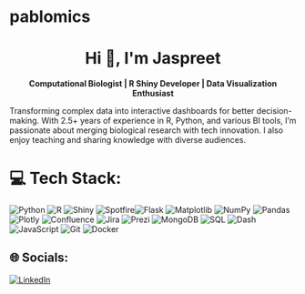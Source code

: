 # pablomics
<h1 align="center">Hi 👋, I'm Jaspreet</h1>
<p align="center"><b>Computational Biologist | R Shiny Developer | Data Visualization Enthusiast</b></p>
<p>Transforming complex data into interactive dashboards for better decision-making. With 2.5+ years of experience in R, Python, and various BI tools, I’m passionate about merging biological research with tech innovation. I also enjoy teaching and sharing knowledge with diverse audiences.</p>

# 💻 Tech Stack:
![Python](https://img.shields.io/badge/python-3670A0?style=for-the-badge&logo=python&logoColor=ffdd54) ![R](https://img.shields.io/badge/r-%23276DC3.svg?style=for-the-badge&logo=r&logoColor=white)  ![Shiny](https://img.shields.io/badge/shiny-52C8F6?style=for-the-badge&logo=r&logoColor=ffffff) ![Spotfire](https://img.shields.io/badge/Spotfire-4B9CD3?style=for-the-badge&logo=tibco&logoColor=ffffff)![Flask](https://img.shields.io/badge/flask-%23000.svg?style=for-the-badge&logo=flask&logoColor=white) ![Matplotlib](https://img.shields.io/badge/Matplotlib-%23ffffff.svg?style=for-the-badge&logo=Matplotlib&logoColor=black) ![NumPy](https://img.shields.io/badge/numpy-%23013243.svg?style=for-the-badge&logo=numpy&logoColor=white) ![Pandas](https://img.shields.io/badge/pandas-%23150458.svg?style=for-the-badge&logo=pandas&logoColor=white) ![Plotly](https://img.shields.io/badge/Plotly-%233F4F75.svg?style=for-the-badge&logo=plotly&logoColor=white) ![Confluence](https://img.shields.io/badge/confluence-%23172BF4.svg?style=for-the-badge&logo=confluence&logoColor=white) ![Jira](https://img.shields.io/badge/jira-%230A0FFF.svg?style=for-the-badge&logo=jira&logoColor=white) ![Prezi](https://img.shields.io/badge/Prezi-%23000000.svg?style=for-the-badge&logo=Prezi&logoColor=white) ![MongoDB](https://img.shields.io/badge/mongodb-47A248?style=for-the-badge&logo=mongodb&logoColor=ffffff) ![SQL](https://img.shields.io/badge/sql-003B57?style=for-the-badge&logo=sqlite&logoColor=white) ![Dash](https://img.shields.io/badge/dash-3B3B3D?style=for-the-badge&logo=plotly&logoColor=white) ![JavaScript](https://img.shields.io/badge/javascript-F7DF1E?style=for-the-badge&logo=javascript&logoColor=black) ![Git](https://img.shields.io/badge/git-F05032?style=for-the-badge&logo=git&logoColor=ffffff) ![Docker](https://img.shields.io/badge/docker-2496ED?style=for-the-badge&logo=docker&logoColor=white)

## 🌐 Socials:
[![LinkedIn](https://img.shields.io/badge/LinkedIn-%230077B5.svg?logo=linkedin&logoColor=white)](https://www.linkedin.com/in/jaspreet-singh-p-45500b194/) 
